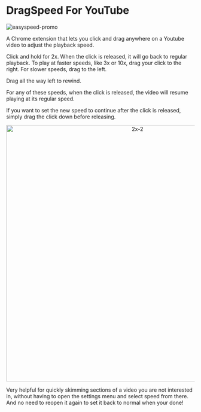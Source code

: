 # DragSpeed For YouTube
<!-- ![dragspeed-promo-4](https://github.com/dschil138/DragSpeed-For-YouTube/assets/11950317/b9da9ad2-0454-4da8-912d-105279832a65) -->
![easyspeed-promo](https://github.com/dschil138/DragSpeed-For-YouTube/assets/11950317/1cc7a0bc-3bd9-41e7-ad57-d7365bc9e80e)
<!-- ![easyspeed-promo-2](https://github.com/dschil138/DragSpeed-For-YouTube/assets/11950317/e398e41f-e708-4bc9-a3a4-e277184d1edb) -->

A Chrome extension that lets you click and drag anywhere on a Youtube video to adjust the playback speed.

Click and hold for 2x. When the click is released, it will go back to regular playback. To play at faster speeds, like 3x or 10x, drag your click to the right. For slower speeds, drag to the left.

Drag all the way left to rewind.

For any of these speeds, when the click is released, the video will resume playing at its regular speed. 

If you want to set the new speed to continue after the click is released, simply drag the click down before releasing.
<p align="center">
<img width="686" alt="2x-2" src="https://github.com/dschil138/DragSpeed-For-YouTube/assets/11950317/1967cbd6-1d05-4e97-830e-da890fe13619">
</p>

Very helpful for quickly skimming sections of a video you are not interested in, without having to open the settings menu and select speed from there. And no need to reopen it again to set it back to normal when your done!